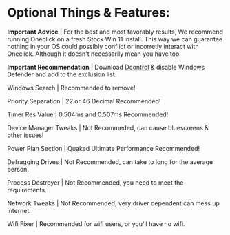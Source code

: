 # Optional Things & Features:
**Important Advice** | For the best and most favorably results, We recommend running Oneclick on a fresh Stock Win 11 install. This way we can guarantee nothing in your OS could possibly conflict or incorretly interact with Oneclick. Although it doesn't necessarily mean you have too.

**Important Recommendation** | Download [Dcontrol](https://www.sordum.org/downloads/?st-defender-control) & disable Windows Defender and add to the exclusion list.

Windows Search | Recommended to remove!

Priority Separation | 22 or 46 Decimal Recommended!

Timer Res Value | 0.504ms and 0.507ms Recommended!

Device Manager Tweaks | Not Recommeded, can cause bluescreens & other issues!

Power Plan Section | Quaked Ultimate Performance Recommended!

Defragging Drives | Not Recommended, can take to long for the average person.

Process Destroyer | Not Recommended, you need to meet the requirements.

Network Tweaks | Not Recommended, very driver dependent can mess up internet.

Wifi Fixer | Recommended for wifi users, or you'll have no wifi.
